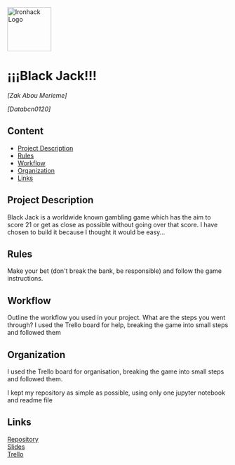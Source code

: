 <img src="https://bit.ly/2VnXWr2" alt="Ironhack Logo" width="100"/>

# ¡¡¡Black Jack!!!
*[Zak Abou Merieme]*

*[Databcn0120]*

## Content
- [Project Description](#project-description)
- [Rules](#rules)
- [Workflow](#workflow)
- [Organization](#organization)
- [Links](#links)

## Project Description
Black Jack is a worldwide known gambling game which has the aim to score 21 or get as close as possible without going over that score.
I have chosen to build it because I thought it would be easy...

## Rules
Make your bet (don't break the bank, be responsible) and follow the game instructions.

## Workflow
Outline the workflow you used in your project. What are the steps you went through?
I used the Trello board for help, breaking the game into small steps and followed them

## Organization
I used the Trello board for organisation, breaking the game into small steps and followed them.

I kept my repository as simple as possible, using only one jupyter notebook and readme file

## Links

[Repository](https://github.com/Zak-ScorpiuS/Project-Week-1-Build-Your-Own-Game)  
[Slides](https://docs.google.com/presentation/d/1ss1N0Bvz894gWU3qdzEItFU3xPKS_dJ3nS6HhhZZRs8/edit#slide=id.g6dc1d2d478_0_82)  
[Trello](https://trello.com/b/HsF1Nj9C/project-1-building-blackjack)  
